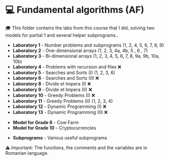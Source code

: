 # 💻 Fundamental algorithms (AF) 

🎓 This folder contains the labs from this course that I did, solving two models for partial 1 and several helper subprograms..

<ul>
  <li>
    <strong>Laboratory 1</strong> - Number problems and subprograms (1, 2, 4, 5, 6, 7, 8, 9)
  </li>
  <li>
    <strong>Laboratory 2</strong> - One-dimensional arrays (1, 2, 3, 4a, 4b, 5 , 6 , 7)
  </li>
  <li>
    <strong>Laboratory 3</strong> - Bi-dimensional arrays (1, 2, 3, 4, 5, 6, 7, 8, 9a, 9b, 10a, 10b)
  </li>
  <li>
    <strong>Laboratory 4</strong> - Problems with recursion and files ❌
  </li>
  <li>
    <strong>Laboratory 5</strong> - Searches and Sorts (I)  (1, 2, 3, 6)
  </li>
  <li>
    <strong>Laboratory 6</strong> - Searches and Sorts (II) ❌
  </li>
  <li>
    <strong>Laboratory 8</strong> - Divide et Impera (I) ❌
  </li>
  <li>
    <strong>Laboratory 9</strong> - Divide et Impera (II) ❌
  </li>
  <li>
    <strong>Laboratory 10</strong> - Greedy Problems (I) ❌
  </li>
  <li>
    <strong>Laboratory 11</strong> - Greedy Problems (II) (1, 2, 3, 4)
  </li>
  <li>
    <strong>Laboratory 12</strong> - Dynamic Programming (I) ❌
  </li>
  <li>
    <strong>Laboratory 13</strong> - Dynamic Programming (II) ❌
  </li>
</ul>

<ul>
  <li>
    <strong>Model for Grade 6</strong> - Cow Farm
  </li>
  <li>
    <strong>Model for Grade 10</strong> - Cryptocurrencies
  </li>
</ul>

<ul>
  <li>
    <strong>Subprograms</strong> - Various useful subprograms
  </li>
</ul>

⚠️ Important: The functions, the comments and the variables are in Romanian language.
